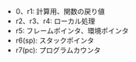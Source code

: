 * 0、r1:      計算用、関数の戻り値
* r2、r3、r4: ローカル処理
* r5:        フレームポインタ、環境ポインタ
* r6(sp):    スタックポインタ
* r7(pc):    プログラムカウンタ